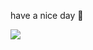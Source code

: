 have a nice day 🙌

<img src="https://img.shields.io/badge/TypeScript-3178C6?style=flat&logo=TypeScript&logoColor=white"/>
